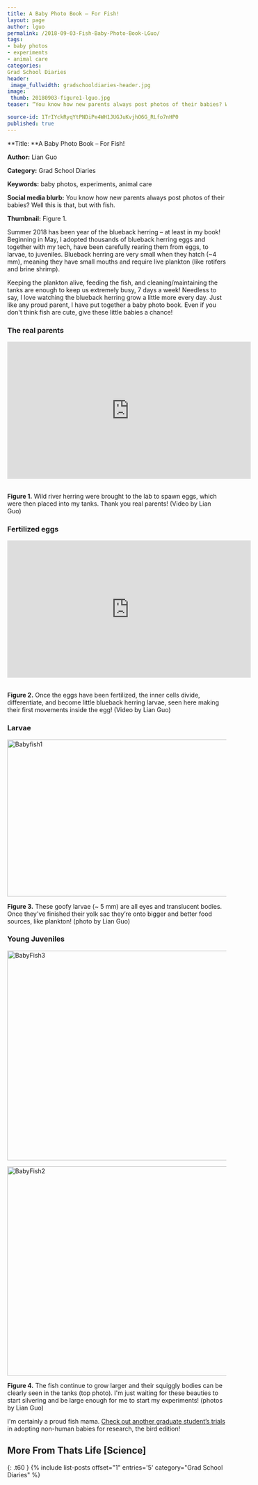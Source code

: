 ```yaml
---
title: A Baby Photo Book – For Fish!
layout: page
author: lguo
permalink: /2018-09-03-Fish-Baby-Photo-Book-LGuo/
tags:
- baby photos
- experiments
- animal care
categories:
Grad School Diaries
header:
 image_fullwidth: gradschooldiaries-header.jpg
image:
 thumb: 20180903-figure1-lguo.jpg
teaser: “You know how new parents always post photos of their babies? Well this is that, but with fish.”

source-id: 1TrIYckRyqYtPNDiPe4WH1JUGJuKvjhO6G_RLfo7nHP0
published: true
---
```

**Title: **A Baby Photo Book – For Fish!

**Author:** Lian Guo

**Category:** Grad School Diaries

**Keywords:** baby photos, experiments, animal care

**Social media blurb:** You know how new parents always post photos of their babies? Well this is that, but with fish.

**Thumbnail:** Figure 1.

Summer 2018 has been year of the blueback herring – at least in my book! Beginning in May, I adopted thousands of blueback herring eggs and together with my tech, have been carefully rearing them from eggs, to larvae, to juveniles. Blueback herring are very small when they hatch (~4 mm), meaning they have small mouths and require live plankton (like rotifers and brine shrimp). 

Keeping the plankton alive, feeding the fish, and cleaning/maintaining the tanks are enough to keep us extremely busy, 7 days a week! Needless to say, I love watching the blueback herring grow a little more every day. Just like any proud parent, I have put together a baby photo book. Even if you don't think fish are cute, give these little babies a chance! 

<h3>The real parents</h3>

<center><iframe width="560" height="315" src="https://www.youtube.com/embed/ejTUQFPr1k4" frameborder="0" allow="autoplay; encrypted-media" allowfullscreen></iframe></center><br>

**Figure 1.** Wild river herring were brought to the lab to spawn eggs, which were then placed into my tanks. Thank you real parents! (Video by Lian Guo)

<h3>Fertilized eggs</h3>

<center><iframe width="560" height="315" src="https://www.youtube.com/embed/wLf6Ku5f89A" frameborder="0" allow="autoplay; encrypted-media" allowfullscreen></iframe></center><br>

**Figure 2.** Once the eggs have been fertilized, the inner cells divide, differentiate, and become little blueback herring larvae, seen here making their first movements inside the egg! (Video by Lian Guo)

<h3>Larvae</h3>

<a data-flickr-embed="true"  href="https://www.flickr.com/photos/139839751@N06/29308316488/in/dateposted-friend/" title="Babyfish1"><img src="https://farm1.staticflickr.com/925/29308316488_f6165d5ea5_z.jpg" width="640" height="360" alt="Babyfish1"></a><script async src="//embedr.flickr.com/assets/client-code.js" charset="utf-8"></script>

**Figure 3.** These goofy larvae (~ 5 mm) are all eyes and translucent bodies. Once they've finished their yolk sac they’re onto bigger and better food sources, like plankton! (photo by Lian Guo)

<h3>Young Juveniles</h3>

<a data-flickr-embed="true"  href="https://www.flickr.com/photos/139839751@N06/29308316388/in/dateposted-friend/" title="BabyFish3"><img src="https://farm2.staticflickr.com/1769/29308316388_b4a09c44f7_z.jpg" width="640" height="481" alt="BabyFish3"></a><script async src="//embedr.flickr.com/assets/client-code.js" charset="utf-8"></script>

<a data-flickr-embed="true"  href="https://www.flickr.com/photos/139839751@N06/42461376934/in/dateposted-friend/" title="BabyFish2"><img src="https://farm2.staticflickr.com/1784/42461376934_c499b0ecfa_z.jpg" width="640" height="480" alt="BabyFish2"></a><script async src="//embedr.flickr.com/assets/client-code.js" charset="utf-8"></script>

**Figure 4.** The fish continue to grow larger and their squiggly bodies can be clearly seen in the tanks (top photo). I'm just waiting for these beauties to start silvering and be large enough for me to start my experiments! (photos by Lian Guo)

I'm certainly a proud fish mama. [Check out another graduate student’s trials](http://thatslifesci.com/2017-05-01-Posing-as-a-Bird-Mama-the-adventures-of-a-researcher-turned-bird-parent-AStrauss/) in adopting non-human babies for research, the bird edition!

## More From Thats Life [Science]{: .t60 }{% include list-posts offset="1" entries='5' category="Grad School Diaries" %}

